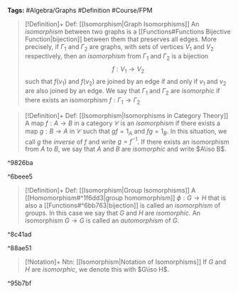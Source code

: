 **Tags:** #Algebra/Graphs #Definition #Course/FPM 

> [!Definition]+ Def: [[Isomorphism|Graph Isomorphisms]]
> An *isomorphism* between two graphs is a [[Functions#Functions Bijective Function|bijection]] between them that preserves all edges. More precisely, if $\Gamma_{1}$ and $\Gamma_{2}$ are graphs, with sets of vertices $V_{1}$ and $V_{2}$ respectively, then an *isomorphism* from $\Gamma_{1}$ and $\Gamma_{2}$ is a bijection
> $$f : V_{1}\to V_{2}$$
> such that $f(v_{1})$ and $f(v_{2})$ are joined by an edge if and only if $v_{1}$ and $v_{2}$ are also joined by an edge.
> We say that $\Gamma_{1}$ and $\Gamma_{2}$ are *isomorphic* if there exists an isomorphism $f:\Gamma_{1}\to\Gamma_{2}$

> [!Definition]+ Def: [[Isomorphism|Isomorphisms in Category Theory]]
> A map $f:A\to B$ in a category $\mathcal{C}$ is an *isomorphism* if there exists a map $g:B\to A$ in $\mathcal{C}$ such that $gf=1_{A}$ and $fg=1_{B}$.
> In this situation, we call $g$ the *inverse* of $f$ and write $g=f^{-1}$. If there exists an isomorphism from $A$ to $B$, we say that $A$ and $B$ are *isomorphic* and write $A\iso B$.

^9826ba


^6beee5
> [!Definition]+ Def: [[Isomorphism|Group Isomorphisms]]
> A [[Homomorphism#^1f6dd3|group homomorphism]] $\phi:G\to H$ that is also a [[Functions#^6bb763|bijection]] is called an *isomorphism* of groups. In this case we say that $G$ and $H$ are *isomorphic*. An isomorphism $G\to G$ is called an *automorphism* of $G$.

^8c41ad

^88ae51
> [!Notation]+ Ntn: [[Isomorphism|Notation of Isomorphisms]]
> If $G$ and $H$ are *isomorphic*, we denote this with $G\iso H$.

^95b7bf

